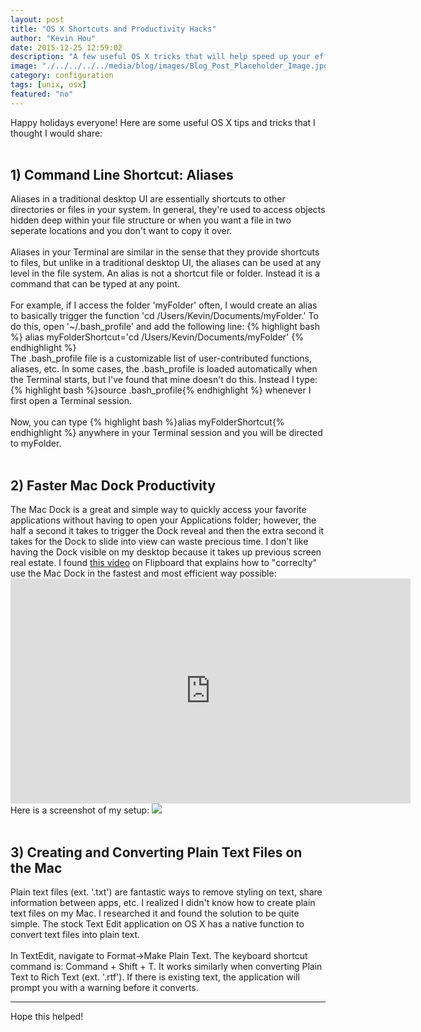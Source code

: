```yaml
---
layout: post
title: "OS X Shortcuts and Productivity Hacks"
author: "Kevin Hou"
date: 2015-12-25 12:59:02
description: "A few useful OS X tricks that will help speed up your efficiency."
image: "./../../../../media/blog/images/Blog_Post_Placeholder_Image.jpg"
category: configuration
tags: [unix, osx]
featured: "no"
---
```

Happy holidays everyone! Here are some useful OS X tips and tricks that I thought I would share:
<br><br>
<h2>1) Command Line Shortcut: Aliases</h2>
Aliases in a traditional desktop UI are essentially shortcuts to other directories or files in your system. In general, they're used to access objects hidden deep within your file structure or when you want a file in two seperate locations and you don't want to copy it over.
<br><br>
Aliases in your Terminal are similar in the sense that they provide shortcuts to files, but unlike in a traditional desktop UI, the aliases can be used at any level in the file system. An alias is not a shortcut file or folder. Instead it is a command that can be typed at any point.
<br><br>
For example, if I access the folder 'myFolder' often, I would create an alias to basically trigger the function 'cd /Users/Kevin/Documents/myFolder.' To do this, open '~/.bash_profile' and add the following line:
{% highlight bash %}
alias myFolderShortcut='cd /Users/Kevin/Documents/myFolder'
{% endhighlight %}
<br>
The .bash_profile file is a customizable list of user-contributed functions, aliases, etc. In some cases, the .bash_profile is loaded automatically when the Terminal starts, but I've found that mine doesn't do this. Instead I type: {% highlight bash %}source .bash_profile{% endhighlight %} whenever I first open a Terminal session.
<br><br>
Now, you can type {% highlight bash %}alias myFolderShortcut{% endhighlight %} anywhere in your Terminal session and you will be directed to myFolder.
<br><br>
<h2>2) Faster Mac Dock Productivity</h2>
The Mac Dock is a great and simple way to quickly access your favorite applications without having to open your Applications folder; however, the half a second it takes to trigger the Dock reveal and then the extra second it takes for the Dock to slide into view can waste precious time. I don't like having the Dock visible on my desktop because it takes up previous screen real estate. I found <a href="https://www.youtube.com/watch?v=ZaxkqlRE-NI">this video</a> on Flipboard that explains how to "correclty" use the Mac Dock in the fastest and most efficient way possible:
<iframe width="640" height="360" src="https://www.youtube.com/embed/ZaxkqlRE-NI" frameborder="0" allowfullscreen></iframe>
<br>
Here is a screenshot of my setup:
<img src="./../../../../media/blog/images/Faster Mac Dock Reveal.png" />
<br><br>

<h2>3) Creating and Converting Plain Text Files on the Mac</h2>
Plain text files (ext. '.txt') are fantastic ways to remove styling on text, share information between apps, etc. I realized I didn't know how to create plain text files on my Mac. I researched it and found the solution to be quite simple. The stock Text Edit application on OS X has a native function to convert text files into plain text.
<br><br>
In TextEdit, navigate to Format->Make Plain Text. The keyboard shortcut command is: Command + Shift + T. It works similarly when converting Plain Text to Rich Text (ext. '.rtf'). If there is existing text, the application will prompt you with a warning before it converts.
<hr>
Hope this helped!
